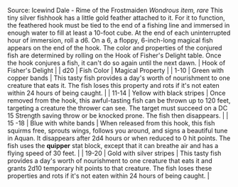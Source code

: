 Source: Icewind Dale - Rime of the Frostmaiden
*Wondrous item, rare*
This tiny silver fishhook has a little gold feather attached to it. For it to function, the feathered hook must be tied to the end of a fishing line and immersed in enough water to fill at least a 10-foot cube. At the end of each uninterrupted hour of immersion, roll a d6. On a 6, a floppy, 6-inch-long magical fish appears on the end of the hook. The color and properties of the conjured fish are determined by rolling on the Hook of Fisher's Delight table. Once the hook conjures a fish, it can't do so again until the next dawn.
| Hook of Fisher's Delight |
| d20 | Fish Color | Magical Property |
| 1-10 | Green with copper bands | This tasty fish provides a day's worth of nourishment to one creature that eats it. The fish loses this property and rots if it's not eaten within 24 hours of being caught. |
| 11-14 | Yellow with black stripes | Once removed from the hook, this awful-tasting fish can be thrown up to 120 feet, targeting a creature the thrower can see. The target must succeed on a DC 15 Strength saving throw or be knocked prone. The fish then disappears. |
| 15 -18 | Blue with white bands | When released from this hook, this fish squirms free, sprouts wings, follows you around, and signs a beautiful tune in Aquan. It disappears after 2d4 hours or when reduced to 0 hit points. The fish uses the **quipper** stat block, except that it can breathe air and has a flying speed of 30 feet. |
| 19-20 | Gold with silver stripes | This tasty fish provides a day's worth of nourishment to one creature that eats it and grants 2d10 temporary hit points to that creature. The fish loses these properties and rots if it's not eaten within 24 hours of being caught. |